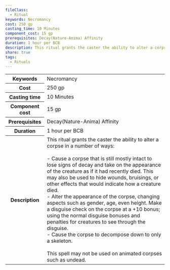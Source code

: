 ```yaml
---
fileClass:
  - Ritual
keywords: Necromancy
cost: 250 gp
casting_time: 10 Minutes
component_cost: 15 gp
prerequisites: Decay(Nature-Anima) Affinity
duration: 1 hour per BCB
description: This ritual grants the caster the ability to alter a corpse in a number of ways:<br><br>- Cause a corpse that is still mostly intact to lose signs of decay and take on the appearance of the creature as if it had recently died. This may also be used to hide wounds, bruisings, or other effects that would indicate how a creature died.<br>- Alter the appearance of the corpse, changing aspects such as gender, age, even height. Make a disguise check on the corpse at a +10 bonus; using the normal disguise bonuses and penalties for creatures to see through the disguise.<br>- Cause the corpse to decompose down to only a skeleton.<br><br>This spell may not be used on animated corpses such as undead.
share: true
tags:
  - Rituals
---
```


<p><span style="overflow-x: auto;"><table><tbody><tr><th>Keywords</th><td>Necromancy</td></tr><tr><th>Cost</th><td>250 gp</td></tr><tr><th>Casting time</th><td>10 Minutes</td></tr><tr><th>Component cost</th><td>15 gp</td></tr><tr><th>Prerequisites</th><td>Decay(Nature-Anima) Affinity</td></tr><tr><th>Duration</th><td>1 hour per BCB</td></tr><tr><th>Description</th><td>This ritual grants the caster the ability to alter a corpse in a number of ways:<br><br>- Cause a corpse that is still mostly intact to lose signs of decay and take on the appearance of the creature as if it had recently died. This may also be used to hide wounds, bruisings, or other effects that would indicate how a creature died.<br>- Alter the appearance of the corpse, changing aspects such as gender, age, even height. Make a disguise check on the corpse at a +10 bonus; using the normal disguise bonuses and penalties for creatures to see through the disguise.<br>- Cause the corpse to decompose down to only a skeleton.<br><br>This spell may not be used on animated corpses such as undead.</td></tr></tbody></table></span></p>
